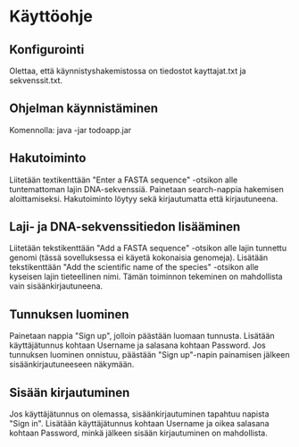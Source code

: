 # Käyttöohje

## Konfigurointi

Olettaa, että käynnistyshakemistossa on tiedostot kayttajat.txt ja sekvenssit.txt.

## Ohjelman käynnistäminen

Komennolla: java -jar todoapp.jar

## Hakutoiminto

Liitetään textikenttään "Enter a FASTA sequence" -otsikon alle tuntemattoman lajin DNA-sekvenssiä. Painetaan search-nappia hakemisen aloittamiseksi. Hakutoiminto löytyy sekä kirjautumatta että kirjautuneena.

## Laji- ja DNA-sekvenssitiedon lisääminen

Liitetään tekstikenttään "Add a FASTA sequence" -otsikon alle lajin tunnettu genomi (tässä sovelluksessa ei käyetä kokonaisia genomeja). Lisätään tekstikenttään "Add the scientific name of the species" -otsikon alle kyseisen lajin tieteellinen nimi. Tämän toiminnon tekeminen on mahdollista vain sisäänkirjautuneena.

## Tunnuksen luominen

Painetaan nappia "Sign up", jolloin päästään luomaan tunnusta. Lisätään käyttäjätunnus kohtaan Username ja salasana kohtaan Password. Jos tunnuksen luominen onnistuu, päästään "Sign up"-napin painamisen jälkeen sisäänkirjautuneeseen näkymään.

## Sisään kirjautuminen

Jos käyttäjätunnus on olemassa, sisäänkirjautuminen tapahtuu napista "Sign in". Lisätään käyttäjätunnus kohtaan Username ja oikea salasana kohtaan Password, minkä jälkeen sisään kirjautuminen on mahdollista.
